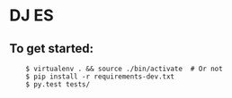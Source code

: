 # DJ ES

## To get started:

```
    $ virtualenv . && source ./bin/activate  # Or not
    $ pip install -r requirements-dev.txt
    $ py.test tests/
```